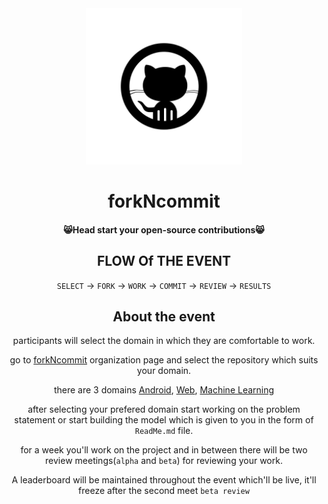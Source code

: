 <div align="center" id="top"> 
  <img src="https://github.com/forkNcommit2021/forkNcommit2021/blob/main/WhatsApp%20Image%202021-03-14%20at%2012.55.05.jpeg"  width="250" height="250"/>

<h1 align="center">forkNcommit</h1>

<h4 align="center">
	😸Head start your open-source contributions😸
</h4>

<h2 align="center">
FLOW Of THE EVENT
</h2>

`SELECT` -> `FORK` -> `WORK` -> `COMMIT` -> `REVIEW` -> `RESULTS` 

<h2 align="center">
About the event
</h2>


participants will select the domain in which they are comfortable to work.

go to [forkNcommit](https://github.com/forkNcommit2021) organization page and select the repository which suits your domain.

there are 3 domains [Android](https://github.com/forkNcommit2021/Android), [Web](https://github.com/forkNcommit2021/WebDev), [Machine Learning](https://github.com/forkNcommit2021/MachineLearning)

after selecting your prefered domain start working on the problem statement or start building the model which is given to you in the form of `ReadMe.md` file.

for a week you'll work on the project and in between there will be two review meetings(`alpha` and `beta`) for reviewing your work.

A leaderboard will be maintained throughout the event which'll be live, it'll freeze after the second meet `beta review`




